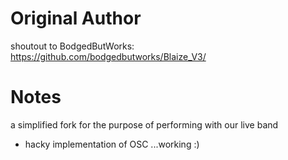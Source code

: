 # Original Author
shoutout to BodgedButWorks: https://github.com/bodgedbutworks/Blaize_V3/

# Notes
a simplified fork for the purpose of performing with our live band
+ hacky implementation of OSC ...working :)
